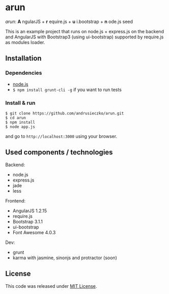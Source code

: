 arun
====

*arun*: __A__ ngularJS + __r__ equire.js + __u__ i.bootstrap + __n__ ode.js seed

This is an example project that runs on node.js + express.js on the backend and AngularJS with Bootstrap3 (using ui-bootstrap) supported by require.js as modules loader.

## Installation

### Dependencies

* [node.js](http://nodejs.org/download/)
* `$ npm install grunt-cli -g` if you want to run tests

### Install & run

`$ git clone https://github.com/andrusieczko/arun.git`  
`$ cd arun`  
`$ npm install`  
`$ node app.js`  

and go to `http://localhost:3000` using your browser.

## Used components / technologies

Backend:

* node.js
* express.js
* jade
* less

Frontend:

* AngularJS 1.2.15
* require.js
* Bootstrap 3.1.1
* ui-bootstrap
* Font Awesome 4.0.3

Dev:

* grunt
* karma with jasmine, sinonjs and protractor (soon)

## License

This code was released under [MIT License](https://github.com/twbs/bootstrap/blob/master/LICENSE).